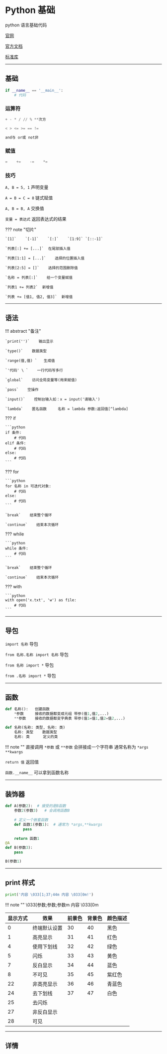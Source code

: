 # Python 基础

python 语言基础代码

[官网](https://www.python.org)

[官方文档](https://docs.python.org/zh-cn/3/index.html#)

[标准库](https://docs.python.org/zh-cn/3/library/index.html)

---
## 基础

```python
if __name__ == '__main__':
    # 代码

```


### 运算符

```python
+ - * / // % **次方

< > <= >= == !=

and与 or或 not非
```



### 赋值

```python
=    +=    -=    *=
```

### 技巧

`A, B = 5, 1`     声明变量

`A = B = C = 8`    链式赋值

`A, B = B, A`    交换值

`变量 = 表达式`  返回表达式的结果

??? note "切片"

    `[1]`    `[-1]`    `[:]`    `[1:9]`	`[::-1]`

    `列表[:] += [...]`  在尾部插入值
    
    `列表[1:1] = [...]`    选择的位置插入值
    
    `列表[2:5] = []`    选择的范围删除值
    
    `名称 = 列表[:]`    给一个变量赋值

    `列表1 += 列表2`  新增值

    `列表 += [值1, 值2, 值3]`  新增值

---

## 语法
!!! abstract "备注"

    `print('')`    输出显示

    `type()`    数据类型
    
    `range(值,值) `   生成值
    
    `'代码' \ `    一行代码写多行
    
    `global`    访问全局变量等(用来赋值)
    
    `pass`    空操作
    
    `input()`    控制台输入如：x = input('请输入')
    
    `lambda`    匿名函数     名称 = lambda 参数:返回值[^lambda]
    

??? if

    ```python
    if 条件:
        # 代码
    elif 条件:
        # 代码
    else:
        # 代码
    ```

??? for

    ```python
    for 名称 in 可迭代对象:
        # 代码
    else:
        # 代码
    ```

    `break`    结束整个循环

    `continue`    结束本次循环

??? while

    ```python
    while 条件:
        # 代码
    ```

    `break`    结束整个循环

    `continue`    结束本次循环

??? with

    ```python
    with open('x.txt', 'w') as file:
        # 代码
    ```

---

## 导包

`import 名称`    导包

`from 名称.名称 import 名称`    导包

`from 名称 import *`    导包

`from .名称 import *`    导包

---

## 函数

```python
def 名称():	创建函数
	*参数 	接收的数据都变成元组 带参(值1,值2,...)
	**参数	接收的数据都变字典表 带参(值1=值1,值2=值2,...)

def 名称(名称: 类型, 名称: 类)
    名称: 类型    数据类型
    名称: 类      定义的类

```

!!! note ""
    直接调用 `*参数` 或 `**参数` 会拼接成一个字符串    通常名称为 `*args` `**kwargs`

`return 值`    返回值

`函数.__name__`  可以拿到函数名称

---
## 装饰器

```python
def A(参数2):  # 接受的是B函数
    参数2(参数3)   # 会调用函数B
    
    # 定义一个嵌套函数
    def 函数1(参数1):  # 通常为 *args,**kwargs
        pass
        
    return 函数1
@A
def B(参数3):
    pass

B(参数1)
```

---

## print 样式
```python
print('内容 \033[1;37;44m 内容 \033[0m!')
```
!!! note ""
    \033[参数;参数;参数m  内容 \033[0m


| 显示方式 | 效果         | 前景色 | 背景色 | 颜色描述 |
| -------- | ------------ | ------ | ------ | -------- |
| 0        | 终端默认设置 | 30     | 40     | 黑色     |
| 1        | 高亮显示     | 31     | 41     | 红色     |
| 4        | 使用下划线   | 32     | 42     | 绿色     |
| 5        | 闪烁         | 33     | 43     | 黄色     |
| 7        | 反白显示     | 34     | 44     | 蓝色     |
| 8        | 不可见       | 35     | 45     | 紫红色   |
| 22       | 非高亮显示   | 36     | 46     | 青蓝色   |
| 24       | 去下划线     | 37     | 47     | 白色     |
| 25       | 去闪烁       |        |        |          |
| 27       | 非反白显示   |        |        |          |
| 28       | 可见         |        |        |          |



---

## 详情
[^lambda]: 返回值可以是 函数 lambda c:a()+b(1,c)